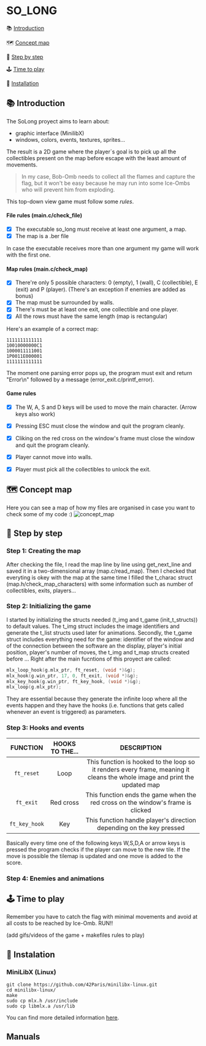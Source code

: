 # SO_LONG

:books: [Introduction](#introduction)
 
:world_map: [Concept map](#how-it-works)
 
:footprints: [Step by step](#step-by-step)

:joystick: [Time to play](#time-to-play)

:receipt: [Installation](#installation)


## :books: Introduction
The SoLong proyect aims to learn about:
- graphic interface (MinilibX)
- windows, colors, events, textures, sprites...

The result is a 2D game where the player`s goal is to pick up all the collectibles present on the map before escape with the least amount of movements. 
>In my case, Bob-Omb needs to collect all the flames and capture the flag, but it won't be easy because he may run into some Ice-Ombs who will prevent him from exploding.






This top-down view game must follow some *rules*.

#### File rules (main.c/check_file)
- [x] The executable so_long must receive at least one argument, a map.
- [x] The map is a .ber file

In case the executable receives more than one argument my game will work with the first one.

#### Map rules (main.c/check_map)
- [x] There're only 5 possible characters: 0 (empty), 1 (wall), C (collectible), E (exit) and P (player). (There's an exception if enemies are added as bonus)
- [x] The map must be surrounded by walls.
- [x] There's must be at least one exit, one collectible and one player.
- [x] All the rows must have the same length (map is rectangular)

Here's an example of a correct map:
```
1111111111111
10010000000C1
1000011111001
1P0011E000001
1111111111111
```
The moment one parsing error pops up, the program must exit and return "Error\n" followed by a message (error_exit.c/printf_error).

#### Game rules
- [x] The W, A, S and D keys will be used to move the main character. (Arrow keys also work)
- [x] Pressing ESC must close the window and quit the program cleanly.
- [x] Cliking on the red cross on the window's frame must close the window and quit the program cleanly.
- [x] Player cannot move into walls.
- [x] Player must pick all the collectibles to unlock the exit.


## :world_map: Concept map
Here you can see a map of how my files are organised in case you want to check some of my code :)
![concept_map](https://user-images.githubusercontent.com/71781441/132043927-31c57166-0ef5-45bd-ab61-9de53ebc99af.jpg)


## :footprints: Step by step

### Step 1: Creating the map
After checking the file, I read the map line by line using get_next_line and saved it in a two-dimensional array (map.c/read_map). Then I checked that everyting is okey with the map at the same time I filled the t_charac struct (map.h/check_map_characters) with some information such as number of collectibles, exits, players...

### Step 2: Initializing the game
I started by initializing the structs needed (t_img and t_game (init_t_structs)) to default values. The t_img struct includes the image identifiers and generate the t_list structs used later for animations. Secondly, the t_game struct includes everything need for the game: identifier of the window and of the connection between the software an the display, player's initial position, player's number of moves, the t_img and t_map structs created before ...
Right after the main fucntions of this proyect are called:
```c
mlx_loop_hook(g.mlx_ptr, ft_reset, (void *)&g);
mlx_hook(g.win_ptr, 17, 0, ft_exit, (void *)&g);    
mlx_key_hook(g.win_ptr, ft_key_hook, (void *)&g);
mlx_loop(g.mlx_ptr);
```
They are essential because they generate the infinite loop where all the events happen and they have the hooks (i.e. functions that gets called whenever an event is triggered) as parameters.

### Step 3: Hooks and events
| FUNCTION | HOOKS TO THE...  | DESCRIPTION  |
| :------: | :--------------: | :----------: |
| `ft_reset` | Loop |This function is hooked to the loop so it renders every frame, meaning it cleans the whole image and print the updated map|
| `ft_exit` | Red cross |This function ends the game when the red cross on the window's frame is clicked |
| `ft_key_hook` | Key | This function handle player's direction depending on the key pressed|

Basically every time one of the following keys W,S,D,A or arrow keys is pressed the program checks if the player can move to the new tile. If the move is possible the tilemap is updated and one move is added to the score.

### Step 4: Enemies and animations


## :joystick: Time to play
Remember you have to catch the flag with minimal movements and avoid at all costs to be reached by Ice-Omb. RUN!!

(add gifs/videos of the game + makefiles rules to play)


## 	:receipt: Instalation

### MiniLibX (Linux)
```shell
git clone https://github.com/42Paris/minilibx-linux.git
cd minilibx-linux/
make
sudo cp mlx.h /usr/include
sudo cp libmlx.a /usr/lib
```
You can find more detailed information [here](https://github.com/42Paris/minilibx-linux).

## Manuals


